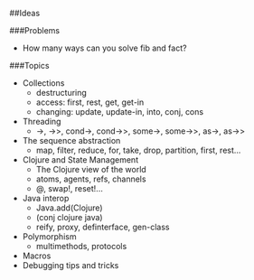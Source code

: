 ##Ideas

###Problems
* How many ways can you solve fib and fact?

###Topics
* Collections
  * destructuring
  * access: first, rest, get, get-in
  * changing: update, update-in, into, conj, cons
* Threading
  * ->, ->>, cond->, cond->>, some->, some->>, as->, as->>
* The sequence abstraction
  * map, filter, reduce, for, take, drop, partition, first, rest...
* Clojure and State Management
  * The Clojure view of the world
  * atoms, agents, refs, channels
  * @, swap!, reset!...
* Java interop
  * Java.add(Clojure)
  * (conj clojure java)
  * reify, proxy, definterface, gen-class
* Polymorphism
  * multimethods, protocols
* Macros
* Debugging tips and tricks